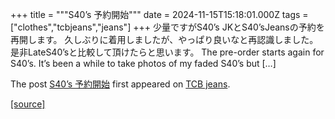 +++
title = """S40’s 予約開始"""
date = 2024-11-15T15:18:01.000Z
tags = ["clothes","tcbjeans","jeans"]
+++
少量ですがS40’s JKとS40’sJeansの予約を再開します。 久しぶりに着用しましたが、やっぱり良いなと再認識しました。 是非LateS40’sと比較して頂けたらと思います。 The pre-order starts again for S40’s. It’s been a while to take photos of my faded S40’s but \[…\]

The post [S40’s 予約開始](http://tcbjeans.com/2024/11/16/50016) first appeared on [TCB jeans](http://tcbjeans.com).

[[source]](http://tcbjeans.com/2024/11/16/50016)
